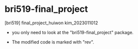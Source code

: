 # bri519-final_project
[bri519] final_project_huiwon kim_2023011012

- you only need to look at the "bri519-final_project" package.

- The modified code is marked with "rev".
